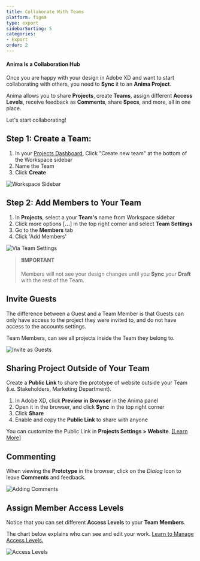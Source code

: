 ```yaml
---
title: Collaborate With Teams
platform: figma
type: export
sidebarSorting: 5
categories: 
- Export
order: 2
---
```

#### Anima Is a Collaboration Hub

Once you are happy with your design in Adobe XD and want to start collaborating with others, you need to **Sync** it to an **Anima Project**.

Anima allows you to share **Projects**, create **Teams**, assign different **Access Levels**, receive feedback as **Comments**, share **Specs**, and more, all in one place.

Let's start collaborating!
  
## Step 1: Create a Team:


1.  In your [Projects Dashboard](https://projects.animaapp.com), Click "Create new team" at the bottom of the Workspace sidebar
2.  Name the Team
3.  Click **Create**

![Workspace Sidebar](https://p46.f4.n0.cdn.getcloudapp.com/items/2NuBn0gg/New%20Team%20web%20app%402x.png?v=bcecf706756032790a9c7cc7e7999e1b)

## Step 2: Add Members to Your Team

1.  In **Projects**, select a your **Team's** name  from Workspace sidebar
2.  Click more options [**...**] in the top right corner and select **Team Settings**
3.  Go to the **Members** tab
4.  Click 'Add Members'

![Via Team Settings](http://f.cl.ly/items/3z0d1Q2v1F2J1W0P0V3N/New%20Team%20Via%20Settings.png)


>**❗️IMPORTANT** 
>
> Members will not see your design changes until you **Sync** your **Draft** with the rest of the Team.

## Invite Guests

The difference between a Guest and a Team Member is that Guests can only have access to the project they were invited to, and do not have access to the accounts settings.

Team Members, can see all projects inside the Team they belong to.

![Invite as Guests](https://p46.f4.n0.cdn.getcloudapp.com/items/7KuRDb7D/invite%20guests%402x.png?v=0b7c62cec0ec25e6d279069bc9525d6e)


## Sharing Project Outside of Your Team

Create a **Public Link** to share the prototype of website outside your Team (i.e. Stakeholders, Marketing Department).

1. In Adobe XD, click **Preview in Browser** in the Anima panel
2. Open it in the browser, and click **Sync** in the top right corner
4. Click **Share**
3. Enable and copy the **Public Link** to share with anyone


You can customize the Public Link in **Projects Settings > Website**. [[Learn More]](publish.html "Learn more in Publish Your Website")


## Commenting

  When viewing the **Prototype** in the browser, click on the _Dialog_ Icon to leave **Comments** and feedback.

![Adding Comments](https://downloads.intercomcdn.com/i/o/97106839/e25a24e000b60816ef40c779/Comment.gif)


## Assign Member Access Levels

Notice that you can set different **Access Levels** to your **Team Members**.

The chart below explains who can see and edit your work. [Learn to Manage Access Levels.](manage-access.html "Learn to Manage Access Levels")

![Access Levels](http://f.cl.ly/items/0i3O0L1X0e433d0k1p2c/Access%20Levels%20Chart2x.png)
